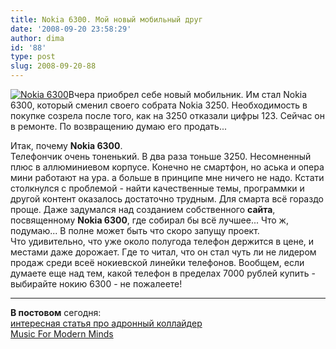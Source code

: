 ```yaml
---
title: Nokia 6300. Мой новый мобильный друг
date: '2008-09-20 23:58:29'
author: dima
id: '88'
type: post
slug: 2008-09-20-88
---
```


[![Nokia 6300](http://data.yandex.ru/i?ctype=1&path=b1130195404__63001l.jpg "Nokia 6300")](http://market.yandex.ru/model.xml?hid=&modelid=987723)Вчера приобрел себе новый мобильник. Им стал Nokia 6300, который сменил своего собрата Nokia 3250. Необходимость в покупке созрела после того, как на 3250 отказали цифры 123. Сейчас он в ремонте. По возвращению думаю его продать...

Итак, почему **Nokia 6300**.  
Телефончик очень тоненький. В два раза тоньше 3250. Несомненный плюс в аллюминиевом корпусе. Конечно не смартфон, но аська и опера мини работают на ура. а больше в принципе мне ничего не надо. Кстати столкнулся с проблемой - найти качественные темы, программки и другой контент оказалось достаточно трудным. Для смарта всё гораздо проще. Даже задумался над созданием собственного **сайта**, посвященному **Nokia 6300**, где собирал бы всё лучшее... Что ж, подумаю... В полне может быть что скоро запущу проект.  
Что удивительно, что уже около полугода телефон держится в цене, и местами даже дорожает. Где то читал, что он стал чуть ли не лидером продаж среди всеё нокиевской линейки телефонов. Вообщем, если думаете еще над тем, какой телефон в пределах 7000 рублей купить - выбирайте нокию 6300 - не пожалеете!

* * *

**В постовом** сегодня:  
[интересная статья про адронный коллайдер](http://ivanpobeda.ru/lhc)  
[Music For Modern Minds](http://mfmm.ru/)